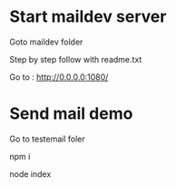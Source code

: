 # Start maildev server

Goto maildev folder

Step by step follow with readme.txt

Go to : http://0.0.0.0:1080/ 

# Send mail demo

Go to testemail foler

npm i

node index